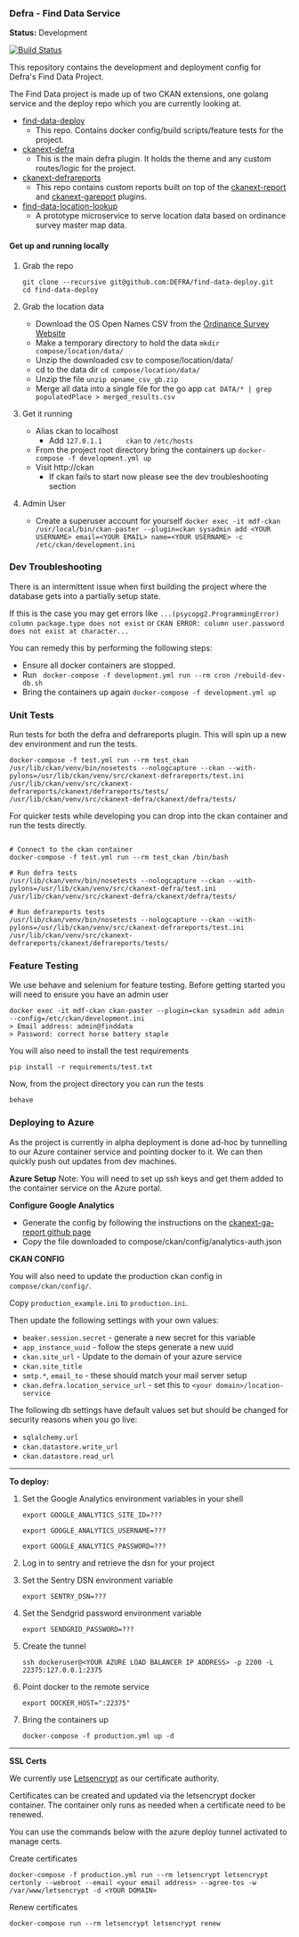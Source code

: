 ### Defra - Find Data Service

**Status:** Development

[![Build Status](https://travis-ci.org/DEFRA/find-data-deploy.svg?branch=master)](https://travis-ci.org/DEFRA/find-data-deploy)

This repository contains the development and deployment config for Defra's Find Data Project.

The Find Data project is made up of two CKAN extensions, one golang service and the deploy repo which you are currently looking at.

* [find-data-deploy](https://github.com/DEFRA/find-data-deploy)
  * This repo. Contains docker config/build scripts/feature tests for the project.
* [ckanext-defra](https://github.com/DEFRA/ckanext-defra)
  * This is the main defra plugin. It holds the theme and any custom routes/logic for the project. 
* [ckanext-defrareports](https://github.com/DEFRA/ckanext-defrareports)
  * This repo contains custom reports built on top of the [ckanext-report](https://github.com/datagovuk/ckanext-report) and [ckanext-gareport](https://github.com/datagovuk/ckanext-ga-report) plugins.
* [find-data-location-lookup](https://github.com/DEFRA/find-data-location-lookup)
  * A prototype microservice to serve location data based on ordinance survey master map data.


#### Get up and running locally

1. Grab the repo
    ```
    git clone --recursive git@github.com:DEFRA/find-data-deploy.git
    cd find-data-deploy
    ```

2. Grab the location data
    * Download the OS Open Names CSV from the [Ordinance Survey Website](https://www.ordnancesurvey.co.uk/opendatadownload/products.html#OPNAME)
    * Make a temporary directory to hold the data `mkdir compose/location/data/`
    * Unzip the downloaded csv to compose/location/data/
    * cd to the data dir `cd compose/location/data/`
    * Unzip the file `unzip opname_csv_gb.zip`
    * Merge all data into a single file for the go app `cat DATA/* | grep populatedPlace > merged_results.csv`
    
3. Get it running
    * Alias ckan to localhost
        * Add `127.0.1.1      ckan` to `/etc/hosts` 
    * From the project root directory bring the containers up `docker-compose -f development.yml up`
    * Visit http://ckan
      * If ckan fails to start now please see the dev troubleshooting section

4. Admin User
    * Create a superuser account for yourself ``docker exec -it mdf-ckan /usr/local/bin/ckan-paster --plugin=ckan sysadmin add <YOUR USERNAME> email=<YOUR EMAIL> name=<YOUR USERNAME> -c /etc/ckan/development.ini``
    

### Dev Troubleshooting

There is an intermittent issue when first building the project where the database gets into a partially setup state.

If this is the case you may get errors like `...(psycopg2.ProgrammingError) column package.type does not exist` or `CKAN ERROR: column user.password does not exist at character...`

You can remedy this by performing the following steps:
 
  * Ensure all docker containers are stopped.
  * Run ` docker-compose -f development.yml run --rm cron /rebuild-dev-db.sh`
  * Bring the containers up again `docker-compose -f development.yml up`


### Unit Tests

Run tests for both the defra and defrareports plugin. This will spin up a new dev environment and run the tests.
```.env
docker-compose -f test.yml run --rm test_ckan /usr/lib/ckan/venv/bin/nosetests --nologcapture --ckan --with-pylons=/usr/lib/ckan/venv/src/ckanext-defrareports/test.ini /usr/lib/ckan/venv/src/ckanext-defrareports/ckanext/defrareports/tests/ /usr/lib/ckan/venv/src/ckanext-defra/ckanext/defra/tests/
```

For quicker tests while developing you can drop into the ckan container and run the tests directly.
```.env

# Connect to the ckan container
docker-compose -f test.yml run --rm test_ckan /bin/bash

# Run defra tests
/usr/lib/ckan/venv/bin/nosetests --nologcapture --ckan --with-pylons=/usr/lib/ckan/venv/src/ckanext-defra/test.ini /usr/lib/ckan/venv/src/ckanext-defra/ckanext/defra/tests/

# Run defrareports tests
/usr/lib/ckan/venv/bin/nosetests --nologcapture --ckan --with-pylons=/usr/lib/ckan/venv/src/ckanext-defrareports/test.ini /usr/lib/ckan/venv/src/ckanext-defrareports/ckanext/defrareports/tests/
```

### Feature Testing
We use behave and selenium for feature testing. Before getting started you will need to ensure you have an admin user

```
docker exec -it mdf-ckan ckan-paster --plugin=ckan sysadmin add admin --config=/etc/ckan/development.ini
> Email address: admin@finddata
> Password: correct horse battery staple
```

You will also need to install the test requirements
```
pip install -r requirements/test.txt
```

Now, from the project directory you can run the tests
```
behave
```

### Deploying to Azure

As the project is currently in alpha deployment is done ad-hoc by tunnelling to our Azure container service and pointing docker to it. We can then quickly push out updates from dev machines.

**Azure Setup**
Note: You will need to set up ssh keys and get them added to the container service on the Azure portal.


**Configure Google Analytics**

  * Generate the config by following the instructions on the [ckanext-ga-report github page](https://github.com/datagovuk/ckanext-ga-report#setup-google-analytics)
  * Copy the file downloaded to compose/ckan/config/analytics-auth.json


**CKAN CONFIG**

You will also need to update the production ckan config in `compose/ckan/config/`. 

Copy `production_example.ini` to `production.ini`.

Then update the following settings with your own values:

* `beaker.session.secret` - generate a new secret for this variable
* `app_instance_uuid` - follow the steps generate a new uuid
* `ckan.site_url` - Update to the domain of your azure service
* `ckan.site_title`
* `smtp.*`, `email_to` - these should match your mail server setup
* `ckan.defra.location_service_url` - set this to `<your domain>/location-service`

The following db settings have default values set but should be changed for security reasons when you go live:

* `sqlalchemy.url`
* `ckan.datastore.write_url`
* `ckan.datastore.read_url`

-----------

**To deploy:**

1. Set the Google Analytics environment variables in your shell

    `export GOOGLE_ANALYTICS_SITE_ID=???`
    
    `export GOOGLE_ANALYTICS_USERNAME=???`
    
    `export GOOGLE_ANALYTICS_PASSWORD=???`
2. Log in to sentry and retrieve the dsn for your project
3. Set the Sentry DSN environment variable 
    
    `export SENTRY_DSN=???`
4. Set the Sendgrid password environment variable
 
    `export SENDGRID_PASSWORD=???`
5. Create the tunnel 
    
    `ssh dockeruser@<YOUR AZURE LOAD BALANCER IP ADDRESS> -p 2200 -L 22375:127.0.0.1:2375`
6. Point docker to the remote service
 
    `export DOCKER_HOST=":22375"`
7. Bring the containers up 
    
    `docker-compose -f production.yml up -d`

-----------

**SSL Certs**

We currently use [Letsencrypt](https://letsencrypt.org/) as our certificate authority.

Certificates can be created and updated via the letsencrypt docker container. The container only runs as needed when a certificate need to be renewed. 

You can use the commands below with the azure deploy tunnel activated to manage certs. 


Create certificates
```
docker-compose -f production.yml run --rm letsencrypt letsencrypt certonly --webroot --email <your email address> --agree-tos -w /var/www/letsencrypt -d <YOUR DOMAIN>
```

Renew certificates
```
docker-compose run --rm letsencrypt letsencrypt renew
```

